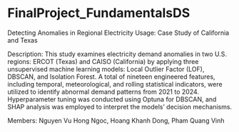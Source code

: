 # FinalProject_FundamentalsDS
Detecting Anomalies in Regional
Electricity Usage: Case Study of California and Texas

Description: This study examines electricity demand anomalies in two U.S. regions: ERCOT (Texas) and
CAISO (California) by applying three unsupervised machine learning models: Local Outlier
Factor (LOF), DBSCAN, and Isolation Forest. A total of nineteen engineered features, including temporal, meteorological, and rolling statistical indicators, were utilized to identify abnormal demand patterns from 2021 to 2024. Hyperparameter tuning was conducted using
Optuna for DBSCAN, and SHAP analysis was employed to interpret the models’ decision
mechanisms.

Members: Nguyen Vu Hong Ngoc, Hoang Khanh Dong, Pham Quang Vinh